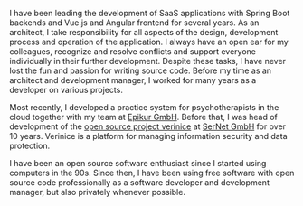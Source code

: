 I have been leading the development of SaaS applications with Spring Boot backends and Vue.js and Angular frontend for several years. As an architect, I take responsibility for all aspects of the design, development process and operation of the application. I always have an open ear for my colleagues, recognize and resolve conflicts and support everyone individually in their further development. Despite these tasks, I have never lost the fun and passion for writing source code. Before my time as an architect and development manager, I worked for many years as a developer on various projects.

Most recently, I developed a practice system for psychotherapists in the cloud together with my team at [Epikur GmbH](https://www.epikur.de/). Before that, I was head of development of the [open source project verinice](https://github.com/SerNet/verinice) at [SerNet GmbH](https://www.sernet.de/en/) for over 10 years. Verinice is a platform for managing information security and data protection. 

I have been an open source software enthusiast since I started using computers in the 90s. Since then, I have been using free software with open source code professionally as a software developer and development manager, but also privately whenever possible.
